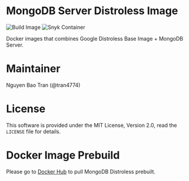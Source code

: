 # MongoDB Server Distroless Image
![Build Image](https://github.com/tran4774/mongodb-distroless/actions/workflows/docker-image.yml/badge.svg)
![Snyk Container](https://github.com/tran4774/mongodb-distroless/actions/workflows/snyk-container.yml/badge.svg)

Docker images that combines Google Distroless Base Image + MongoDB Server.

# Maintainer

Nguyen Bao Tran (@tran4774)

# License

This software is provided under the MIT License, Version 2.0, read the `LICENSE` file for details.
# Docker Image Prebuild
Please go to [Docker Hub](https://hub.docker.com/r/tran4774/mongodb-distroless) to pull MongoDB Distroless prebuilt.